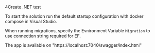 4Create .NET test 

To start the solution run the default startup configuration with docker compose in Visual Studio.

When running migrations, specify the Evnironment Variable `Migration` to use connection string required for EF.
 
The app is available on "https://localhost:7040/swagger/index.html"
